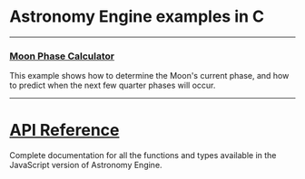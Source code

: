# Astronomy Engine examples in C

---

### [Moon Phase Calculator](https://github.com/cosinekitty/astronomy/blob/master/demo/c/moonphase.c)
This example shows how to determine the Moon's current phase,
and how to predict when the next few quarter phases will occur.

---

# [API Reference](../../source/js/)
Complete documentation for all the functions and types available
in the JavaScript version of Astronomy Engine.
